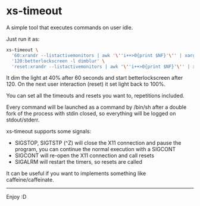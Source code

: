 # xs-timeout

A simple tool that executes commands on user idle.

Just run it as:

```bash
xs-timeout \
  '60:xrandr --listactivemonitors | awk '\''i++>0{print $NF}'\'' | xargs -I% xrandr --output % --brightness 0.4' \
  '120:betterlockscreen -l dimblur' \
  'reset:xrandr --listactivemonitors | awk '\''i++>0{print $NF}'\'' | xargs -I% xrandr --output % --brightness 1'
```

It dim the light at 40% after 60 seconds and start betterlockscreen after 120.
On the next user interaction (reset) it set light back to 100%.

You can set all the timeouts and resets you want to, repetitions included.

Every command will be launched as a command by /bin/sh after a double fork of the process with stdin closed, so everything will be logged on stdout/stderr.

xs-timeout supports some signals:

- SIGSTOP, SIGTSTP (^Z) will close the X11 connection and pause the program, you can continue the normal execution with a SIGCONT
- SIGCONT will re-open the X11 connection and call resets
- SIGALRM will restart the timers, so resets are called

It can be useful if you want to implements something like caffeine/caffeinate.

---

Enjoy :D
